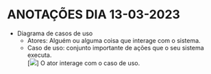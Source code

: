 # ANOTAÇÕES DIA 13-03-2023
- Diagrama de casos de uso  
    - Atores: Alguém ou alguma coisa que interage com o sistema.
    - Caso de uso: conjunto importante de ações que o seu sistema executa.  
    [<img src="https://www.macoratti.net/netuml21.gif">] 
    O ator interage com o caso de uso.